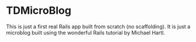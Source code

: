 # TDMicroBlog

This is just a first real Rails app built from scratch (no scaffolding). It is just a microblog built using the wonderful
Rails tutorial by Michael Hartl.
